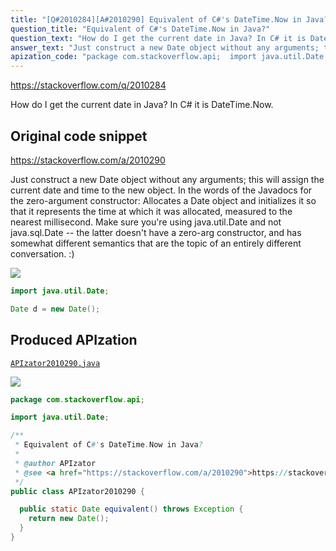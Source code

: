```yaml
---
title: "[Q#2010284][A#2010290] Equivalent of C#'s DateTime.Now in Java?"
question_title: "Equivalent of C#'s DateTime.Now in Java?"
question_text: "How do I get the current date in Java? In C# it is DateTime.Now."
answer_text: "Just construct a new Date object without any arguments; this will assign the current date and time to the new object. In the words of the Javadocs for the zero-argument constructor: Allocates a Date object and initializes it so that it represents the time at which it was allocated, measured to the nearest millisecond. Make sure you're using java.util.Date and not java.sql.Date -- the latter doesn't have a zero-arg constructor, and has somewhat different semantics that are the topic of an entirely different conversation. :)"
apization_code: "package com.stackoverflow.api;  import java.util.Date;  /**  * Equivalent of C#'s DateTime.Now in Java?  *  * @author APIzator  * @see <a href=\"https://stackoverflow.com/a/2010290\">https://stackoverflow.com/a/2010290</a>  */ public class APIzator2010290 {    public static Date equivalent() throws Exception {     return new Date();   } }"
---
```


https://stackoverflow.com/q/2010284

How do I get the current date in Java?
In C# it is DateTime.Now.



## Original code snippet

https://stackoverflow.com/a/2010290

Just construct a new Date object without any arguments; this will assign the current date and time to the new object.
In the words of the Javadocs for the zero-argument constructor:
Allocates a Date object and initializes it so that it represents the time at which it was allocated, measured to the nearest millisecond.
Make sure you&#x27;re using java.util.Date and not java.sql.Date -- the latter doesn&#x27;t have a zero-arg constructor, and has somewhat different semantics that are the topic of an entirely different conversation. :)

<div class="code-logo"><img src="/stackoverflow.png" /></div>

```java
import java.util.Date;

Date d = new Date();
```

## Produced APIzation

[`APIzator2010290.java`](https://github.com/pasqualesalza/apization-temp-data/raw/master/search/APIzator2010290.java)

<div class="code-logo"><img src="/apizator.png" /></div>

```java
package com.stackoverflow.api;

import java.util.Date;

/**
 * Equivalent of C#'s DateTime.Now in Java?
 *
 * @author APIzator
 * @see <a href="https://stackoverflow.com/a/2010290">https://stackoverflow.com/a/2010290</a>
 */
public class APIzator2010290 {

  public static Date equivalent() throws Exception {
    return new Date();
  }
}

```